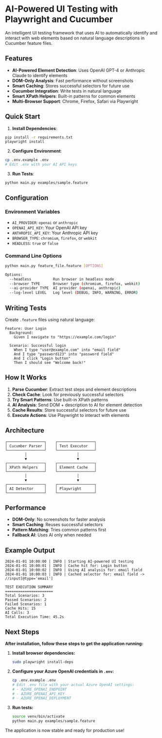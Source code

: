 # AI-Powered UI Testing with Playwright and Cucumber

An intelligent UI testing framework that uses AI to automatically identify and interact with web elements based on natural language descriptions in Cucumber feature files.

## Features

- **AI-Powered Element Detection**: Uses OpenAI GPT-4 or Anthropic Claude to identify elements
- **DOM-Only Analysis**: Fast performance without screenshots
- **Smart Caching**: Stores successful selectors for future use
- **Cucumber Integration**: Write tests in natural language
- **Smart XPath Helpers**: Built-in patterns for common elements
- **Multi-Browser Support**: Chrome, Firefox, Safari via Playwright

## Quick Start

1. **Install Dependencies**:
```bash
pip install -r requirements.txt
playwright install
```

2. **Configure Environment**:
```bash
cp .env.example .env
# Edit .env with your AI API keys
```

3. **Run Tests**:
```bash
python main.py examples/sample.feature
```

## Configuration

### Environment Variables

- `AI_PROVIDER`: `openai` or `anthropic`
- `OPENAI_API_KEY`: Your OpenAI API key
- `ANTHROPIC_API_KEY`: Your Anthropic API key
- `BROWSER_TYPE`: `chromium`, `firefox`, or `webkit`
- `HEADLESS`: `true` or `false`

### Command Line Options

```bash
python main.py feature_file.feature [OPTIONS]

Options:
  --headless          Run browser in headless mode
  --browser TYPE      Browser type (chromium, firefox, webkit)
  --ai-provider TYPE  AI provider (openai, anthropic)
  --log-level LEVEL   Log level (DEBUG, INFO, WARNING, ERROR)
```

## Writing Tests

Create `.feature` files using natural language:

```gherkin
Feature: User Login
  Background:
    Given I navigate to "https://example.com/login"

  Scenario: Successful login
    When I type "user@example.com" into "email field"
    And I type "password123" into "password field"
    And I click "Login button"
    Then I should see "Welcome back!"
```

## How It Works

1. **Parse Cucumber**: Extract test steps and element descriptions
2. **Check Cache**: Look for previously successful selectors
3. **Try Smart Patterns**: Use built-in XPath patterns
4. **AI Analysis**: Send DOM + description to AI for element detection
5. **Cache Results**: Store successful selectors for future use
6. **Execute Actions**: Use Playwright to interact with elements

## Architecture

```
┌─────────────────┐    ┌─────────────────┐
│ Cucumber Parser │    │ Test Executor   │
└─────────────────┘    └─────────────────┘
         │                       │
         ▼                       ▼
┌─────────────────┐    ┌─────────────────┐
│ XPath Helpers   │    │ Element Cache   │
└─────────────────┘    └─────────────────┘
         │                       │
         ▼                       ▼
┌─────────────────┐    ┌─────────────────┐
│ AI Detector     │    │ Playwright      │
└─────────────────┘    └─────────────────┘
```

## Performance

- **DOM-Only**: No screenshots for faster analysis
- **Smart Caching**: Reuses successful selectors
- **Pattern Matching**: Tries common patterns first
- **Fallback AI**: Uses AI only when needed

## Example Output

```
2024-01-01 10:00:00 | INFO | Starting AI-powered UI testing
2024-01-01 10:00:01 | INFO | Cache hit for: Login button
2024-01-01 10:00:02 | INFO | Using AI analysis for: email field
2024-01-01 10:00:03 | INFO | Cached selector for: email field -> //input[@type='email']

TEST EXECUTION SUMMARY
======================
Total Scenarios: 3
Passed Scenarios: 2
Failed Scenarios: 1
Cache Hits: 15
AI Calls: 3
Total Execution Time: 45.2s
```

## Next Steps

**After installation, follow these steps to get the application running:**

1. **Install browser dependencies:**
   ```bash
   sudo playwright install-deps
   ```

2. **Configure your Azure OpenAI credentials in `.env`:**
   ```bash
   cp .env.example .env
   # Edit .env file with your actual Azure OpenAI settings:
   # - AZURE_OPENAI_ENDPOINT
   # - AZURE_OPENAI_API_KEY  
   # - AZURE_OPENAI_DEPLOYMENT
   ```

3. **Run tests:**
   ```bash
   source venv/bin/activate
   python main.py examples/sample.feature
   ```

The application is now stable and ready for production use!